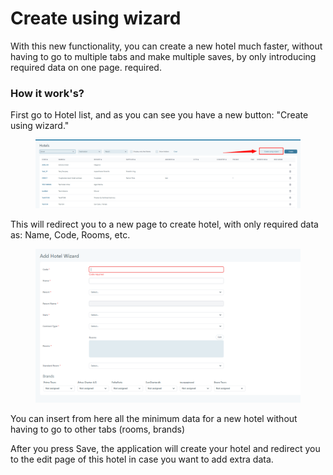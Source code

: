 # Create using wizard

With this new functionality, you can create a new hotel much faster, without having to go to multiple tabs and make multiple saves, by only introducing required data on one page. required.

### How it work's?[​](https://docs.tourpaq.com/docs/documentation/new-hotel-wizard#how-it-works) <a href="#how-it-works" id="how-it-works"></a>

First go to Hotel list, and as you can see you have a new button: "Create using wizard."

<figure><img src="../../.gitbook/assets/image (12).png" alt=""><figcaption></figcaption></figure>

This will redirect you to a new page to create hotel, with only required data as: Name, Code, Rooms, etc.

<figure><img src="../../.gitbook/assets/image (13).png" alt=""><figcaption></figcaption></figure>

You can insert from here all the minimum data for a new hotel without having to go to other tabs (rooms, brands)

After you press Save, the application will create your hotel and redirect you to the edit page of this hotel in case you want to add extra data.
